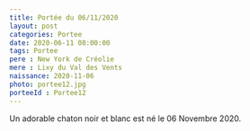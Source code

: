 ```yaml
---
title: Portée du 06/11/2020
layout: post
categories: Portee
date: 2020-06-11 08:00:00
tags: Portee
pere : New York de Créolie
mere : Lixy du Val des Vents
naissance: 2020-11-06
photo: portee12.jpg
porteeId : Portee12
---
```


Un adorable chaton noir et blanc est né le 06 Novembre 2020.
